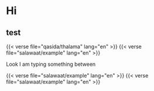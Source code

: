 # Hi

## test

{{< verse file="qasida/thalama" lang="en" >}}
{{< verse file="salawaat/example" lang="en" >}}

Look I am typing something between

{{< verse file="salawaat/example" lang="en" >}}
{{< verse file="salawaat/example" lang="en" >}}
